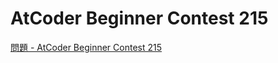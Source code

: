 AtCoder Beginner Contest 215
===

[問題 - AtCoder Beginner Contest 215](https://atcoder.jp/contests/abc215/tasks)
